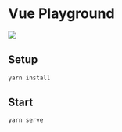 # Vue Playground

![](https://github.com/peterdierx/vue-playground/screenshot.png)

## Setup
```sh
yarn install
```

## Start
```sh
yarn serve
```
